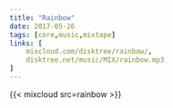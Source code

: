 ```yaml
---
title: "Rainbow"
date: 2017-05-26
tags: [core,music,mixtape]
links: [
	mixcloud.com/disktree/rainbow/,
	disktree.net/music/MIX/rainbow.mp3
]
---
```

{{< mixcloud src=rainbow >}}
